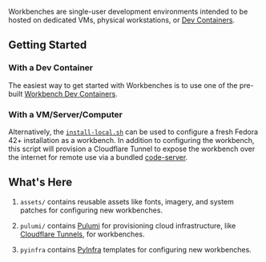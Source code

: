 Workbenches are single-user development environments
intended to be hosted on dedicated VMs, physical workstations, or [Dev Containers](https://containers.dev).

## Getting Started

### With a Dev Container

The easiest way to get started with Workbenches is to use
one of the pre-built [Workbench Dev Containers](../devcontainers/).

### With a VM/Server/Computer

Alternatively, the  [`install-local.sh`](install-local.sh) can be used to configure a fresh Fedora 42+ installation as a workbench. In addition to configuring the workbench, this script will provision a Cloudflare Tunnel to expose the workbench over the internet for remote use via a bundled [code-server](https://github.com/coder/code-server). 

## What's Here

1. `assets/` contains reusable assets like fonts, imagery, and system patches for configuring new workbenches.

2. `pulumi/` contains [Pulumi](https://www.pulumi.com) for provisioning cloud infrastructure, like [Cloudflare Tunnels](https://developers.cloudflare.com/cloudflare-one/connections/connect-networks/), for workbenches.

3. `pyinfra` contains [PyInfra](https://pyinfra.com) templates for configuring new workbenches.